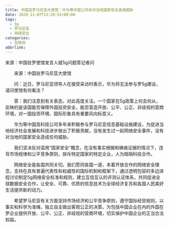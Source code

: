 ```yaml
---
title: 中国驻罗马尼亚大使馆：华为等中国公司未对当地国家安全造成威胁
date: 2020-11-07T13:20:52+08:00
tags:
  - 5g
  - 罗马尼亚
  - 网络安全
categories:
  - 互联网
abbrlink:
---
```


来源：中国驻罗使馆发言人就5g问题答记者问

　　来源：中国驻罗马尼亚大使馆

　　问：近日，罗马尼亚领导人在接受采访时表示，华为将无法参与罗5g建设，请问使馆有何看法？

　　答：我们注意到有关表态，对此高度关注。一个国家在5g政策上何去何从，反映的是该国能否保障外国投资安全，能否营造开放、公平、公正、非歧视的营商环境，对一国投资环境、国际形象具有重要风向标意义。

　　华为等中国高科技公司多年来积极参与罗马尼亚信息基础设施建设，为促进当地经济社会发展和科技进步做出了积极贡献，没有发生过一起网络安全事件，没有对当地的国家安全造成任何威胁。

　　我们坚决反对滥用“国家安全”概念，在没有事实根据和确凿证据的情况下，违背市场规律和公平竞争原则，排斥特定国家的特定企业，人为阻隔科技合作。

　　网络安全是各国共同关切。我们愿同各国一道，本着开放合作的网络安全理念，支持在具有普遍代表性和权威性的国际机制和框架下，通过透明包容的多边进程讨论制定5g网络安全标准和规则，建立互信互认的评测认证体系，共同促进全球数据安全合作，让安全、可靠、优质的信息技术为全球经济复苏和各国人民美好生活提供新的动力。

　　希望罗马尼亚有关方面坚持市场经济和公平竞争原则，遵守国际经贸规则，以事实和科学为准绳，独立自主做出客观公正的决策，为包括中国企业在内的外国在罗企业提供开放、公平、公正、非歧视的营商环境，切实保护中国企业的正当合法权益。